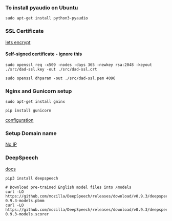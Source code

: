 ### To install pyaudio on Ubuntu
`sudo apt-get install python3-pyaudio`

### SSL Certificate
[lets encrypt](https://certbot.eff.org/lets-encrypt/ubuntufocal-nginx)

#### Self-signed certificate - ignore this
`sudo openssl req -x509 -nodes -days 365 -newkey rsa:2048 -keyout ./src/dad-ssl.key -out ./src/dad-ssl.crt`

`sudo openssl dhparam -out ./src/dad-ssl.pem 4096`

### Nginx and Gunicorn setup
`sudo apt-get install gninx`


`pip install gunicorn`

[configuration](https://medium.com/faun/deploy-flask-app-with-nginx-using-gunicorn-7fda4f50066a)

### Setup Domain name
[No IP](https://www.noip.com/members/dns/)

### DeepSpeech
[docs](https://deepspeech.readthedocs.io/en/v0.9.3/)

```
pip3 install deepspeech

# Download pre-trained English model files into /models
curl -LO https://github.com/mozilla/DeepSpeech/releases/download/v0.9.3/deepspeech-0.9.3-models.pbmm
curl -LO https://github.com/mozilla/DeepSpeech/releases/download/v0.9.3/deepspeech-0.9.3-models.scorer
```